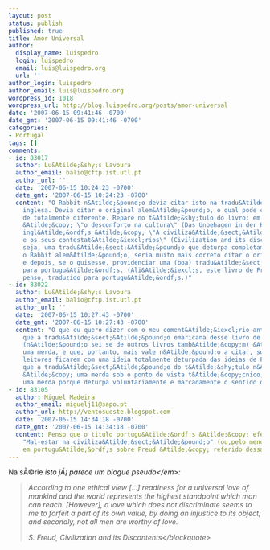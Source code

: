 ```yaml
---
layout: post
status: publish
published: true
title: Amor Universal
author:
  display_name: luispedro
  login: luispedro
  email: luis@luispedro.org
  url: ''
author_login: luispedro
author_email: luis@luispedro.org
wordpress_id: 1018
wordpress_url: http://blog.luispedro.org/posts/amor-universal
date: '2007-06-15 09:41:46 -0700'
date_gmt: '2007-06-15 09:41:46 -0700'
categories:
- Portugal
tags: []
comments:
- id: 83017
  author: Lu&Atilde;&shy;s Lavoura
  author_email: balio@cftp.ist.utl.pt
  author_url: ''
  date: '2007-06-15 10:24:23 -0700'
  date_gmt: '2007-06-15 10:24:23 -0700'
  content: "O Rabbit n&Atilde;&pound;o devia citar isto na tradu&Atilde;&sect;&Atilde;&pound;o
    inglesa. Devia citar o original alem&Atilde;&pound;o, o qual pode conter algo
    de totalmente diferente. Repare no t&Atilde;&shy;tulo do livro: em alem&Atilde;&pound;o
    &Atilde;&copy; \"o desconforto na cultura\" (Das Unbehagen in der Kultur), em
    ingl&Atilde;&ordf;s &Atilde;&copy; \"A civiliza&Atilde;&sect;&Atilde;&pound;o
    e os seus contestat&Atilde;&iexcl;rios\" (Civilization and its discontents). Ou
    seja, uma tradu&Atilde;&sect;&Atilde;&pound;o que deturpa completamente o sentido.\r\n\r\nSabendo
    o Rabbit alem&Atilde;&pound;o, seria muito mais correto citar o original alem&Atilde;&pound;o
    e depois, se o quisesse, providenciar uma (boa) tradu&Atilde;&sect;&Atilde;&pound;o
    para portugu&Atilde;&ordf;s. (Ali&Atilde;&iexcl;s, este livro de Freud est&Atilde;&iexcl;,
    penso, traduzido para portugu&Atilde;&ordf;s.)"
- id: 83022
  author: Lu&Atilde;&shy;s Lavoura
  author_email: balio@cftp.ist.utl.pt
  author_url: ''
  date: '2007-06-15 10:27:43 -0700'
  date_gmt: '2007-06-15 10:27:43 -0700'
  content: "O que eu quero dizer com o meu coment&Atilde;&iexcl;rio anterior &Atilde;&copy;
    que a tradu&Atilde;&sect;&Atilde;&pound;o emaricana desse livro de Freud em particular
    (n&Atilde;&pound;o sei se de outros livros tamb&Atilde;&copy;m) &Atilde;&copy;
    uma merda, e que, portanto, mais vale n&Atilde;&pound;o a citar, sob pena de os
    leitores ficarem com uma ideia totalmente deturpada das ideias de Freud.\r\n\r\nNote-se
    que a tradu&Atilde;&sect;&Atilde;&pound;o do t&Atilde;&shy;tulo n&Atilde;&pound;o
    &Atilde;&copy; uma merda sob o ponto de vista t&Atilde;&copy;cnico, &Atilde;&copy;
    uma merda porque deturpa voluntariamente e marcadamente o sentido desse t&Atilde;&shy;tulo."
- id: 83105
  author: Miguel Madeira
  author_email: miguelj11@sapo.pt
  author_url: http://ventosueste.blogspot.com
  date: '2007-06-15 14:34:18 -0700'
  date_gmt: '2007-06-15 14:34:18 -0700'
  content: Penso que o titulo portugu&Atilde;&ordf;s &Atilde;&copy; efectivamente
    "Mal-estar na civiliza&Atilde;&sect;&Atilde;&pound;o" (ou,pelo menos, em textos
    em portugu&Atilde;&ordf;s sobre Freud &Atilde;&copy; referido dessa maneira)
---
```

<p>Na s&Atilde;&copy;rie <em>isto j&Atilde;&iexcl; parece um blogue pseudo<&#47;em>:</p>
<blockquote><p>According to one ethical view [...] readiness for a universal love of mankind and the world represents the highest standpoint which man can reach. [However], a love which does not discriminate seems to me to forfeit a part of its own value, by doing an injustice to its object; and secondly, not all men are worthy of love.</p>
<p>S. Freud, Civilization and its Discontents<&#47;blockquote></p>
